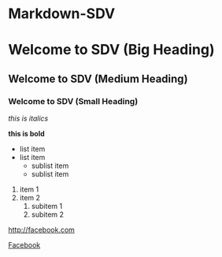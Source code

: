 # Markdown-SDV

# Welcome to SDV (Big Heading)
## Welcome to SDV (Medium Heading)
### Welcome to SDV (Small Heading)

*this is italics*

**this is bold**

* list item
* list item
     * sublist item
     * sublist item

1. item 1
2. item 2
    1. subitem 1
    2. subitem 2

http://facebook.com

[Facebook](http://facebook.com)